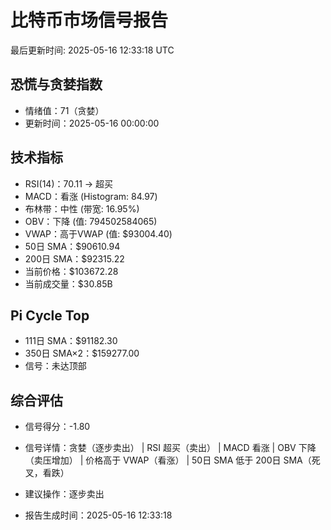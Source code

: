 # 比特币市场信号报告

最后更新时间: 2025-05-16 12:33:18 UTC

## 恐慌与贪婪指数
- 情绪值：71（贪婪）
- 更新时间：2025-05-16 00:00:00

## 技术指标
- RSI(14)：70.11 → 超买
- MACD：看涨 (Histogram: 84.97)
- 布林带：中性 (带宽: 16.95%)
- OBV：下降 (值: 794502584065)
- VWAP：高于VWAP (值: $93004.40)
- 50日 SMA：$90610.94
- 200日 SMA：$92315.22
- 当前价格：$103672.28
- 当前成交量：$30.85B

## Pi Cycle Top
- 111日 SMA：$91182.30
- 350日 SMA×2：$159277.00
- 信号：未达顶部

## 综合评估
- 信号得分：-1.80
- 信号详情：贪婪（逐步卖出） | RSI 超买（卖出） | MACD 看涨 | OBV 下降（卖压增加） | 价格高于 VWAP（看涨） | 50日 SMA 低于 200日 SMA（死叉，看跌）
- 建议操作：逐步卖出

- 报告生成时间：2025-05-16 12:33:18